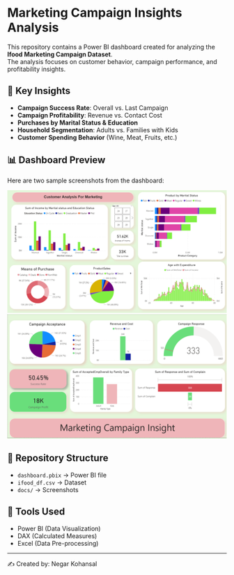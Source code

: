 # Marketing Campaign Insights Analysis

This repository contains a Power BI dashboard created for analyzing the **Ifood Marketing Campaign Dataset**.  
The analysis focuses on customer behavior, campaign performance, and profitability insights.

## 🔎 Key Insights
- **Campaign Success Rate**: Overall vs. Last Campaign
- **Campaign Profitability**: Revenue vs. Contact Cost
- **Purchases by Marital Status & Education**
- **Household Segmentation**: Adults vs. Families with Kids
- **Customer Spending Behavior** (Wine, Meat, Fruits, etc.)

## 📊 Dashboard Preview
Here are two sample screenshots from the dashboard:

![Dashboard Screenshot 1](Docs/Screenshot1.png)
![Dashboard Screenshot 2](Docs/Screenshot2.png)

## 📂 Repository Structure
- `dashboard.pbix` → Power BI file  
- `ifood_df.csv` → Dataset  
- `docs/` → Screenshots  

## 🚀 Tools Used
- Power BI (Data Visualization)  
- DAX (Calculated Measures)  
- Excel (Data Pre-processing)  

---

✍️ Created by: Negar Kohansal
